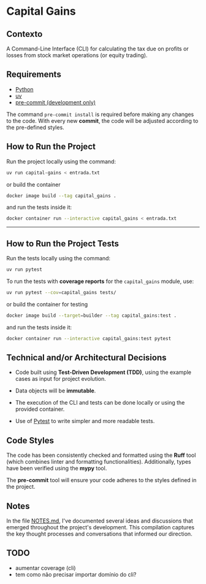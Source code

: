 # Capital Gains

## Contexto

A Command-Line Interface (CLI) for calculating the tax due on profits or losses from stock market operations (or equity trading).

## Requirements

  - [Python](https://www.python.org/)
  - [uv](https://docs.astral.sh/uv/)
  - [pre-commit (development only)](https://www.google.com/search?q=)

The command `pre-commit install` is required before making any changes to the code.
With every new **commit**, the code will be adjusted according to the pre-defined styles.

## How to Run the Project

Run the project locally using the command:

```sh
uv run capital-gains < entrada.txt
```

or build the container

```sh
docker image build --tag capital_gains .
```

and run the tests inside it:

```sh
docker container run --interactive capital_gains < entrada.txt
```

-----

## How to Run the Project Tests

Run the tests locally using the command:

```sh
uv run pytest
```

To run the tests with **coverage reports** for the `capital_gains` module, use:

```sh
uv run pytest --cov=capital_gains tests/
```

or build the container for testing

```sh
docker image build --target=builder --tag capital_gains:test .
```

and run the tests inside it:

```sh
docker container run --interactive capital_gains:test pytest
```

## Technical and/or Architectural Decisions

- Code built using **Test-Driven Development (TDD)**, using the example cases as input for project evolution.

- Data objects will be **immutable**.

- The execution of the CLI and tests can be done locally or using the provided container.

- Use of [Pytest](https://docs.pytest.org/en/stable/) to write simpler and more readable tests.

## Code Styles

The code has been consistently checked and formatted using the **Ruff** tool (which combines linter and formatting functionalities). Additionally, types have been verified using the **mypy** tool.

The **pre-commit** tool will ensure your code adheres to the styles defined in the project.

## Notes

In the file [NOTES.md](NOTES.md), I've documented several ideas and discussions that emerged throughout the project's development. This compilation captures the key thought processes and conversations that informed our direction.


## TODO
- aumentar coverage (cli)
- tem como não precisar importar domínio do cli?
